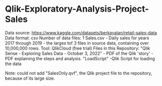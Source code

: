 # Qlik-Exploratory-Analysis-Project-Sales
Data source: https://www.kaggle.com/datasets/berkayalan/retail-sales-data 
Data format: csv 
Number of data files: 1 Sales.csv - Daily sales for years 2017 through 2019 - the larges tof 3 files in source data, containing over 10,000,000 rows.
Tool: QlikCloud (free trial)
Files in this Repository:
"Qlik Sense - Exploring Sales Data - October 3, 2022" - PDF of the Qlik 'story' - PDF explaining the steps and analysis. 
"LoadScript" -Qlik Script for loading the data

Note: could not add "SalesOnly.qvf", the Qlik project file to the repository, because of its large size.




